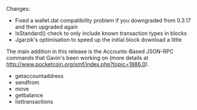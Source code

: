 Changes:
* Fixed a wallet.dat compatibility problem if you downgraded from 0.3.17 and then upgraded again
* IsStandard() check to only include known transaction types in blocks
* Jgarzik's optimisation to speed up the initial block download a little

The main addition in this release is the Accounts-Based JSON-RPC commands that Gavin's been working on (more details at http://www.pocketcoin.org/smf/index.php?topic=1886.0).  
* getaccountaddress
* sendfrom
* move
* getbalance
* listtransactions
